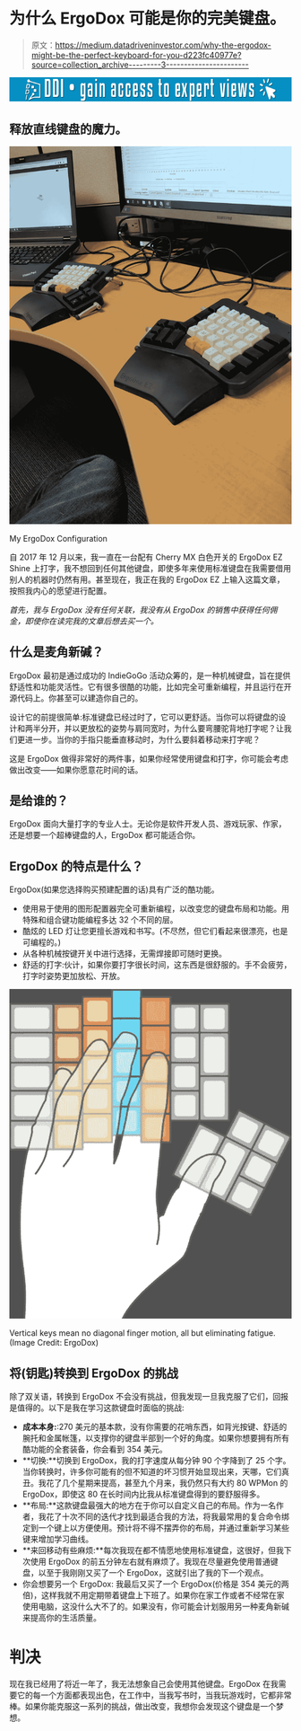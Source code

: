 # 为什么 ErgoDox 可能是你的完美键盘。

> 原文：<https://medium.datadriveninvestor.com/why-the-ergodox-might-be-the-perfect-keyboard-for-you-d223fc40977e?source=collection_archive---------3----------------------->

[![](img/7804267485e8a770b970c32cbb8c8383.png)](http://www.track.datadriveninvestor.com/1B9E)

## 释放直线键盘的魔力。

![](img/ad3711984d097fbf17571a5abb6f5cb6.png)

My ErgoDox Configuration

自 2017 年 12 月以来，我一直在一台配有 Cherry MX 白色开关的 ErgoDox EZ Shine 上打字，我不想回到任何其他键盘，即使多年来使用标准键盘在我需要借用别人的机器时仍然有用。甚至现在，我正在我的 ErgoDox EZ 上输入这篇文章，按照我内心的愿望进行配置。

*首先，我与 ErgoDox 没有任何关联，我没有从 ErgoDox 的销售中获得任何佣金，即使你在读完我的文章后想去买一个。*

## 什么是麦角新碱？

ErgoDox 最初是通过成功的 IndieGoGo 活动众筹的，是一种机械键盘，旨在提供舒适性和功能灵活性。它有很多很酷的功能，比如完全可重新编程，并且运行在开源代码上。你甚至可以建造你自己的。

设计它的前提很简单:标准键盘已经过时了，它可以更舒适。当你可以将键盘的设计和两半分开，并以更放松的姿势与肩同宽时，为什么要弯腰驼背地打字呢？让我们更进一步。当你的手指只能垂直移动时，为什么要斜着移动来打字呢？

这是 ErgoDox 做得非常好的两件事，如果你经常使用键盘和打字，你可能会考虑做出改变——如果你愿意花时间的话。

## 是给谁的？

ErgoDox 面向大量打字的专业人士。无论你是软件开发人员、游戏玩家、作家，还是想要一个超棒键盘的人，ErgoDox 都可能适合你。

## ErgoDox 的特点是什么？

ErgoDox(如果您选择购买预建配置的话)具有广泛的酷功能。

*   使用易于使用的图形配置器完全可重新编程，以改变您的键盘布局和功能。用特殊和组合键功能编程多达 32 个不同的层。
*   酷炫的 LED 灯让您更擅长游戏和书写。(不尽然，但它们看起来很漂亮，也是可编程的。)
*   从各种机械按键开关中进行选择，无需焊接即可随时更换。
*   舒适的打字:伙计，如果你要打字很长时间，这东西是很舒服的。手不会疲劳，打字时姿势更加放松、开放。

![](img/0e2db2244fd0d5f47f82c304f0e75f41.png)

Vertical keys mean no diagonal finger motion, all but eliminating fatigue. (Image Credit: ErgoDox)

## 将(钥匙)转换到 ErgoDox 的挑战

除了双关语，转换到 ErgoDox 不会没有挑战，但我发现一旦我克服了它们，回报是值得的。以下是我在学习这款键盘时面临的挑战:

*   **成本本身:**:270 美元的基本款，没有你需要的花哨东西，如背光按键、舒适的腕托和金属帐篷，以支撑你的键盘半部到一个好的角度。如果你想要拥有所有酷功能的全套装备，你会看到 354 美元。
*   **切换:**切换到 ErgoDox，我的打字速度从每分钟 90 个字降到了 25 个字。当你转换时，许多你可能有的但不知道的坏习惯开始显现出来，天哪，它们真丑。我花了几个星期来提高，甚至九个月来，我仍然只有大约 80 WPMon 的 ErgoDox，即使这 80 在长时间内比我从标准键盘得到的要舒服得多。
*   **布局:**这款键盘最强大的地方在于你可以自定义自己的布局。作为一名作者，我花了十次不同的迭代才找到最适合我的方法，将我最常用的复合命令绑定到一个键上以方便使用。预计将不得不摆弄你的布局，并通过重新学习某些键来增加学习曲线。
*   **来回移动有些麻烦:**每次我现在都不情愿地使用标准键盘，这很好，但我下次使用 ErgoDox 的前五分钟左右就有麻烦了。我现在尽量避免使用普通键盘，以至于我刚刚又买了一个 ErgoDox，这就引出了我的下一个观点。
*   你会想要另一个 ErgoDox: 我最后又买了一个 ErgoDox(价格是 354 美元的两倍)，这样我就不用定期带着键盘上下班了。如果你在家工作或者不经常在家使用电脑，这没什么大不了的。如果没有，你可能会计划服用另一种麦角新碱来提高你的生活质量。

# 判决

现在我已经用了将近一年了，我无法想象自己会使用其他键盘。ErgoDox 在我需要它的每一个方面都表现出色，在工作中，当我写书时，当我玩游戏时，它都非常棒。如果你能克服这一系列的挑战，做出改变，我想你会发现这个键盘是一个梦想。